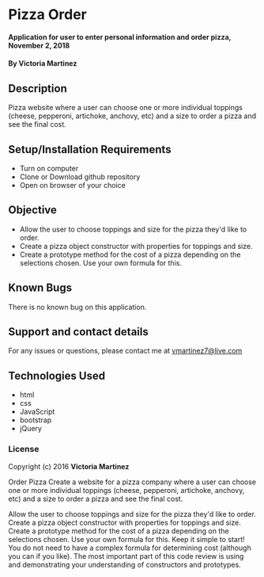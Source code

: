 # Pizza Order

#### Application for user to enter personal information and order pizza, November 2, 2018

#### By **Victoria Martinez**

## Description

Pizza website where a user can choose one or more individual toppings (cheese, pepperoni, artichoke, anchovy, etc) and a size to order a pizza and see the final cost.  

## Setup/Installation Requirements

* Turn on computer
* Clone or Download github repository
* Open on browser of your choice


## Objective

* Allow the user to choose toppings and size for the pizza they'd like to order.
* Create a pizza object constructor with properties for toppings and size.
* Create a prototype method for the cost of a pizza depending on the selections chosen. Use your own formula for this.

## Known Bugs

There is no known bug on this application.

## Support and contact details

For any issues or questions, please contact me at vmartinez7@live.com

## Technologies Used

* html
* css
* JavaScript
* bootstrap
* jQuery

### License

Copyright (c) 2016 **Victoria Martinez**



Order Pizza
Create a website for a pizza company where a user can choose one or more individual toppings (cheese, pepperoni, artichoke, anchovy, etc) and a size to order a pizza and see the final cost.

Allow the user to choose toppings and size for the pizza they'd like to order.
Create a pizza object constructor with properties for toppings and size.
Create a prototype method for the cost of a pizza depending on the selections chosen. Use your own formula for this.
Keep it simple to start! You do not need to have a complex formula for determining cost (although you can if you like). The most important part of this code review is using and demonstrating your understanding of constructors and prototypes.
